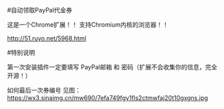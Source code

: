 #自动领取PayPal代金券

这是一个Chrome扩展！！ 支持Chromium内核的浏览器！！

http://51.ruyo.net/5968.html

#特别说明

第一次安装插件一定要填写 PayPal邮箱 和 密码（扩展不会收集你的信息，完全开源！）


 如何最后一次券编号
 见图：https://wx3.sinaimg.cn/mw690/7efa749fgy1fls2ctmwfaj20t10gxgns.jpg



